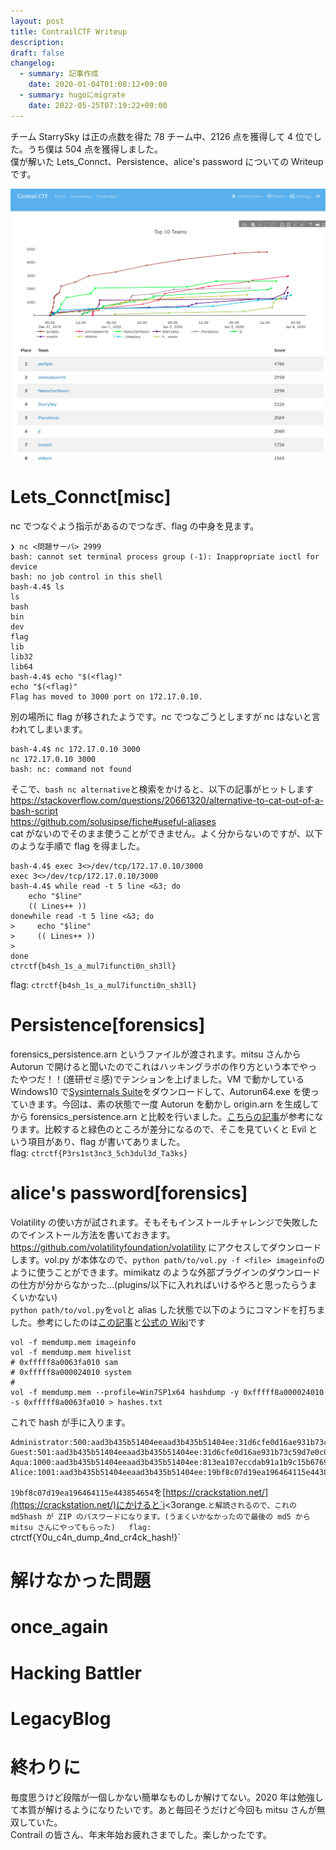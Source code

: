 ```yaml
---
layout: post
title: ContrailCTF Writeup
description: 
draft: false
changelog:
  - summary: 記事作成
    date: 2020-01-04T01:08:12+09:00
  - summary: hugoにmigrate
    date: 2022-05-25T07:19:22+09:00
---
```


チーム StarrySky は正の点数を得た 78 チーム中、2126 点を獲得して 4 位でした。うち僕は 504 点を獲得しました。  
僕が解いた Lets_Connct、Persistence、alice's password についての Writeup です。

![](./p-1.png)

# Lets_Connct[misc]

nc でつなぐよう指示があるのでつなぎ、flag の中身を見ます。

```
❯ nc <問題サーバ> 2999
bash: cannot set terminal process group (-1): Inappropriate ioctl for device
bash: no job control in this shell
bash-4.4$ ls
ls
bash
bin
dev
flag
lib
lib32
lib64
bash-4.4$ echo "$(<flag)"
echo "$(<flag)"
Flag has moved to 3000 port on 172.17.0.10.
```

別の場所に flag が移されたようです。nc でつなごうとしますが nc はないと言われてしまいます。

```
bash-4.4$ nc 172.17.0.10 3000
nc 172.17.0.10 3000
bash: nc: command not found
```

そこで、`bash nc alternative`と検索をかけると、以下の記事がヒットします  
https://stackoverflow.com/questions/20661320/alternative-to-cat-out-of-a-bash-script  
https://github.com/solusipse/fiche#useful-aliases  
cat がないのでそのまま使うことができません。よく分からないのですが、以下のような手順で flag を得ました。

```
bash-4.4$ exec 3<>/dev/tcp/172.17.0.10/3000
exec 3<>/dev/tcp/172.17.0.10/3000
bash-4.4$ while read -t 5 line <&3; do
    echo "$line"
    (( Lines++ ))
donewhile read -t 5 line <&3; do
>     echo "$line"
>     (( Lines++ ))
>
done
ctrctf{b4sh_1s_a_mul7ifuncti0n_sh3ll}
```

flag: `ctrctf{b4sh_1s_a_mul7ifuncti0n_sh3ll}`

# Persistence[forensics]

forensics_persistence.arn というファイルが渡されます。mitsu さんから Autorun で開けると聞いたのでこれはハッキングラボの作り方という本でやったやつだ！！(進研ゼミ感)でテンションを上げました。VM で動かしている Windows10 で[Sysinternals Suite](https://docs.microsoft.com/ja-jp/sysinternals/downloads/sysinternals-suite)をダウンロードして、Autorun64.exe を使っていきます。今回は、素の状態で一度 Autorun を動かし origin.arn を生成してから forensics_persistence.arn と比較を行いました。[こちらの記事](https://www.atmarkit.co.jp/ait/articles/1407/28/news021.html)が参考になります。比較すると緑色のところが差分になるので、そこを見ていくと Evil という項目があり、flag が書いてありました。  
flag: `ctrctf{P3rs1st3nc3_5ch3dul3d_Ta3ks}`

# alice's password[forensics]

Volatility の使い方が試されます。そもそもインストールチャレンジで失敗したのでインストール方法を書いておきます。  
https://github.com/volatilityfoundation/volatility にアクセスしてダウンロードします。vol.py が本体なので、`python path/to/vol.py -f <file> imageinfo`のように使うことができます。mimikatz のような外部プラグインのダウンロードの仕方が分からなかった...(plugins/以下に入れればいけるやろと思ったらうまくいかない)  
`python path/to/vol.py`を`vol`と alias した状態で以下のようにコマンドを打ちました。参考にしたのは[この記事](https://www.andreafortuna.org/2017/11/15/how-to-retrieve-users-passwords-from-a-windows-memory-dump-using-volatility/)と[公式の Wiki](https://github.com/volatilityfoundation/volatility/wiki/Command-Reference)です

```
vol -f memdump.mem imageinfo
vol -f memdump.mem hivelist
# 0xfffff8a0063fa010 sam
# 0xfffff8a000024010 system
#
vol -f memdump.mem --profile=Win7SP1x64 hashdump -y 0xfffff8a000024010 -s 0xfffff8a0063fa010 > hashes.txt
```

これで hash が手に入ります。

```
Administrator:500:aad3b435b51404eeaad3b435b51404ee:31d6cfe0d16ae931b73c59d7e0c089c0:::
Guest:501:aad3b435b51404eeaad3b435b51404ee:31d6cfe0d16ae931b73c59d7e0c089c0:::
Aqua:1000:aad3b435b51404eeaad3b435b51404ee:813ea107eccdab91a1b9c15b67693cb4:::
Alice:1001:aad3b435b51404eeaad3b435b51404ee:19bf8c07d19ea196464115e443854654:::
```

`19bf8c07d19ea196464115e443854654`を[https://crackstation.net/](https://crackstation.net/)にかけると`i<3orange.`と解読されるので、これの md5hash が ZIP のパスワードになります。(うまくいかなかったので最後の md5 から mitsu さんにやってもらった)  
flag: `ctrctf{Y0u_c4n_dump_4nd_cr4ck_hash!}`

# 解けなかった問題

# once_again

# Hacking Battler

# LegacyBlog

# 終わりに

毎度思うけど段階が一個しかない簡単なものしか解けてない。2020 年は勉強して本質が解けるようになりたいです。あと毎回そうだけど今回も mitsu さんが無双していた。  
Contrail の皆さん、年末年始お疲れさまでした。楽しかったです。